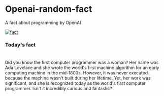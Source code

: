 
# Openai-random-fact
 A fact about programming by OpenAI

[![fact](https://github.com/MarioVidoni/openai-daily-fact/actions/workflows/main.yml/badge.svg)](https://github.com/MarioVidoni/openai-daily-fact/actions/workflows/main.yml)

### Today's fact
# 
Did you know the first computer programmer was a woman? Her name was Ada Lovelace and she wrote the world's first machine algorithm for an early computing machine in the mid-1800s. However, it was never executed because the machine wasn't built during her lifetime. Yet, her work was significant, and she is recognized today as the world's first computer programmer. Isn't it incredibly curious and fantastic?